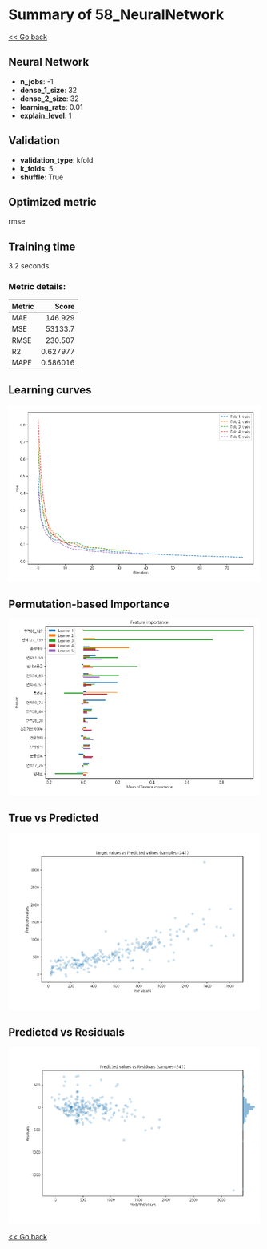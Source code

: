 # Summary of 58_NeuralNetwork

[<< Go back](../README.md)


## Neural Network
- **n_jobs**: -1
- **dense_1_size**: 32
- **dense_2_size**: 32
- **learning_rate**: 0.01
- **explain_level**: 1

## Validation
 - **validation_type**: kfold
 - **k_folds**: 5
 - **shuffle**: True

## Optimized metric
rmse

## Training time

3.2 seconds

### Metric details:
| Metric   |        Score |
|:---------|-------------:|
| MAE      |   146.929    |
| MSE      | 53133.7      |
| RMSE     |   230.507    |
| R2       |     0.627977 |
| MAPE     |     0.586016 |



## Learning curves
![Learning curves](learning_curves.png)

## Permutation-based Importance
![Permutation-based Importance](permutation_importance.png)
## True vs Predicted

![True vs Predicted](true_vs_predicted.png)


## Predicted vs Residuals

![Predicted vs Residuals](predicted_vs_residuals.png)



[<< Go back](../README.md)
